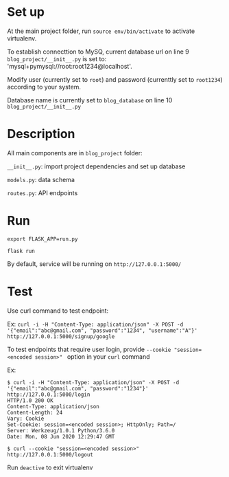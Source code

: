 # Set up

At the main project folder, run `source env/bin/activate` to activate virtualenv.

To establish connecttion to MySQ, current database url on line 9 `blog_project/__init__.py` is set to: 'mysql+pymysql://root:root1234@localhost'.

Modify user (currently set to `root`) and password (currenttly set to `root1234`) according to your system.

Database name is currently set to `blog_database` on line 10 `blog_project/__init__.py`



# Description

All main components are in `blog_project` folder:

`__init__.py`: import project dependencies and set up database

`models.py`: data schema

`routes.py`: API endpoints


# Run

`export FLASK_APP=run.py`

`flask run`

By default, service will be running on `http://127.0.0.1:5000/`

# Test

Use curl command to test endpoint:

Ex: `curl -i -H "Content-Type: application/json" -X POST -d '{"email":"abc@gmail.com", "password":"1234", "username":"A"}' http://127.0.0.1:5000/signup/google`

To test endpoints that require user login, provide `--cookie "session=<encoded session>" ` option in your `curl` command

Ex:

```
$ curl -i -H "Content-Type: application/json" -X POST -d '{"email":"abc@gmail.com", "password":"1234"}' http://127.0.0.1:5000/login
HTTP/1.0 200 OK
Content-Type: application/json
Content-Length: 24
Vary: Cookie
Set-Cookie: session=<encoded session>; HttpOnly; Path=/
Server: Werkzeug/1.0.1 Python/3.6.0
Date: Mon, 08 Jun 2020 12:29:47 GMT
```

```
$ curl --cookie "session=<encoded session>" http://127.0.0.1:5000/logout
```

Run `deactive` to exit virtualenv
